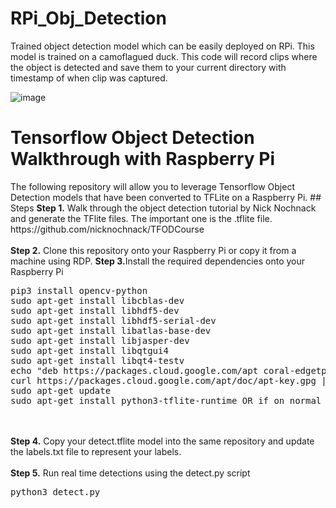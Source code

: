# RPi_Obj_Detection
Trained object detection model which can be easily deployed on RPi. This model is trained on a camoflagued duck.
This code will record clips where the object is detected and save them to your current directory with timestamp of when clip was captured.

![image](https://user-images.githubusercontent.com/64171887/191004641-bfc8b554-cc01-4afd-a472-0c49728b5c25.png)

# Tensorflow Object Detection Walkthrough with Raspberry Pi
<p>The following repository will allow you to leverage Tensorflow Object Detection models that have been converted to TFLite on a Raspberry Pi.
## Steps
<b>Step 1.</b> Walk through the object detection tutorial by Nick Nochnack and generate the TFlite files. The important one is the .tflite file. https://github.com/nicknochnack/TFODCourse
<br/><br/>
<b>Step 2.</b> Clone this repository onto your Raspberry Pi or copy it from a machine using RDP.
<b>Step 3.</b>Install the required dependencies onto your Raspberry Pi
<pre>
pip3 install opencv-python 
sudo apt-get install libcblas-dev
sudo apt-get install libhdf5-dev
sudo apt-get install libhdf5-serial-dev
sudo apt-get install libatlas-base-dev
sudo apt-get install libjasper-dev 
sudo apt-get install libqtgui4 
sudo apt-get install libqt4-testv
echo "deb https://packages.cloud.google.com/apt coral-edgetpu-stable main" | sudo tee /etc/apt/sources.list.d/coral-edgetpu.list
curl https://packages.cloud.google.com/apt/doc/apt-key.gpg | sudo apt-key add -
sudo apt-get update
sudo apt-get install python3-tflite-runtime OR if on normal linux machine python3 -m pip install tflite-runtime
</pre>
<br/><br/>
<b>Step 4.</b> Copy your detect.tflite model into the same repository and update the labels.txt file to represent your labels. 
<br/><br/>
<b>Step 5.</b> Run real time detections using the detect.py script
<pre>python3 detect.py</pre>
<br/><br/>
